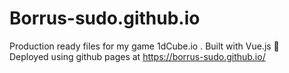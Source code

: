 # Borrus-sudo.github.io

Production ready files for my game 1dCube.io . Built with Vue.js 💚
</br>Deployed using github pages at https://borrus-sudo.github.io/
